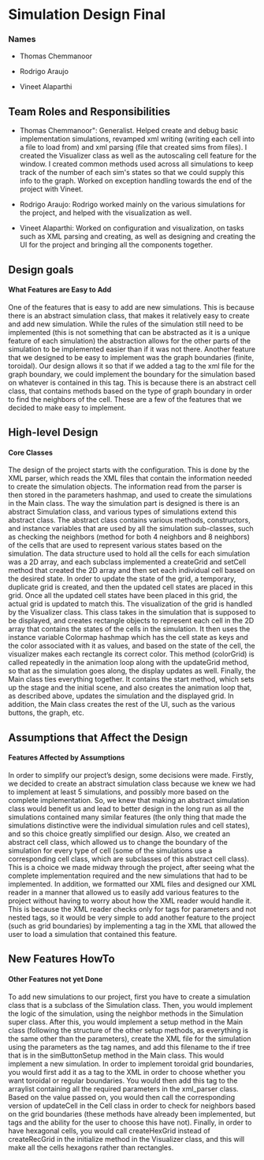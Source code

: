 # Simulation Design Final
### Names

 * Thomas Chemmanoor

 * Rodrigo Araujo

 * Vineet Alaparthi

## Team Roles and Responsibilities

 * Thomas Chemmanoor": Generalist. Helped create and debug basic implementation simulations, revamped xml writing (writing each cell into a file to load from)
  and xml parsing (file that created sims from files). I created the Visualizer class as well as the autoscaling cell feature for the window. 
  I created common methods used across all simulations to keep track of the number of each sim's states so
  that we could supply this info to the graph. Worked on exception handling towards the end of the project with Vineet.

 * Rodrigo Araujo: Rodrigo worked mainly on the various simulations for the project, and helped with the visualization as well.

 * Vineet Alaparthi: Worked on configuration and visualization, on tasks such as XML parsing and creating, as well as designing and creating the UI for the project and bringing all the components together.


## Design goals

#### What Features are Easy to Add
One of the features that is easy to add are new simulations. This is because there is an abstract simulation class, that makes it relatively  easy to create and add new simulation. While the rules of the simulation still need to be implemented (this is not something that can be abstracted as it is a unique feature of each simulation) the abstraction allows for the other parts of the simulation to be implemented easier than if it was not there. Another feature that we designed to be easy to implement was the graph boundaries (finite, toroidal). Our design allows it so that if we added a tag to the xml file for the graph boundary, we could implement the boundary for the simulation based on whatever is contained in this tag. This is because there is an abstract cell class, that contains methods based on the type of graph boundary in order to find the neighbors of the cell. These are a few of the features that we decided to make easy to implement.


## High-level Design

#### Core Classes
The design of the project starts with the configuration. This is done by the XML parser, which reads the XML files that contain the information needed to create the simulation objects. The information read from the parser is then stored in the parameters hashmap, and used to create the simulations in the Main class. The way the simulation part is designed is there is an abstract Simulation class, and various types of simulations extend this abstract class. The abstract class contains various methods, constructors, and instance variables that are used by all the simulation sub-classes, such as checking the neighbors (method for both 4 neighbors and 8 neighbors) of the cells that are used to represent various states based on the simulation. The data structure used to hold all the cells for each simulation was a 2D array, and each subclass implemented a createGrid and setCell method that created the 2D array and then set each individual cell based on the desired state. In order to update the state of the grid, a temporary, duplicate grid is created, and then the updated cell states are placed in this grid. Once all the updated cell states have been placed in this grid, the actual grid is updated to match this. The visualization of the grid is handled by the Visualizer class. This class takes in the simulation that is supposed to be displayed, and creates rectangle objects to represent each cell in the 2D array that contains the states of the cells in the simulation. It then uses the instance variable Colormap hashmap which has the cell state as keys and the color associated with it as values, and based on the state of the cell, the visualizer makes each rectangle its correct color. This method (colorGrid) is called repeatedly in the animation loop along with the updateGrid method, so that as the simulation goes along, the display updates as well. Finally, the Main class ties everything together. It contains the start method, which sets up the stage and the initial scene, and also creates the animation loop that, as described above, updates the simulation and the displayed grid. In addition, the Main class creates the rest of the UI, such as the various buttons, the graph, etc.  


## Assumptions that Affect the Design

#### Features Affected by Assumptions
In order to simplify our project’s design, some decisions were made. Firstly, we decided to create an abstract simulation class because we knew we had to implement at least 5 simulations, and possibly more based on the complete implementation. So, we knew that making an abstract simulation class would benefit us and lead to better design in the long run as all the simulations contained many similar features (the only thing that made the simulations distinctive were the individual simulation rules and cell states), and so this choice greatly simplified our design. Also, we created an abstract cell class, which allowed us to change the boundary of the simulation for every type of cell  (some of the simulations use a corresponding cell class, which are subclasses of this abstract cell class). This is a choice we made midway through the project, after seeing what the complete implementation required and the new simulations that had to be implemented. In addition, we formatted our XML files and designed our XML reader in a manner that allowed us to easily add various features to the project without having to worry about how the XML reader would handle it. This is because the XML reader checks only for tags for parameters and not nested tags, so it would be very simple to add another feature to the project (such as grid boundaries) by implementing a tag in the XML that allowed the user to load a simulation that contained this feature.

## New Features HowTo


#### Other Features not yet Done
To add new simulations to our project, first you have to create a simulation class that is a subclass of the Simulation class. Then, you would implement the logic of the simulation, using the neighbor methods in the Simulation super class. After this, you would implement a setup method in the Main class (following the structure of the other setup methods, as everything is the same other than the parameters), create the XML file for the simulation using the parameters as the tag names, and add this filename to the if tree that is in the simButtonSetup method in the Main class. This would implement a new simulation. In order to implement toroidal grid boundaries, you would first add it as a tag to the XML in order to choose whether you want toroidal or regular boundaries. You would then add this tag to the arraylist containing all the required parameters in the xml_parser class. Based on the value passed on, you would then call the corresponding version of updateCell in the Cell class in order to check for neighbors based on the grid boundaries (these methods have already been implemented, but tags and the ability for the user to choose this have not). Finally, in order to have hexagonal cells, you would call createHexGrid instead of createRecGrid in the initialize method in the Visualizer class, and this will make all the cells hexagons rather than rectangles.


